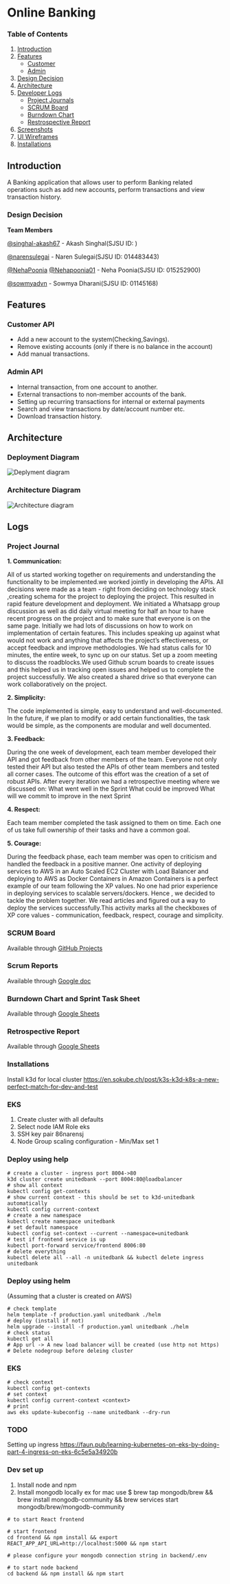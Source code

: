 
# Online Banking

### Table of Contents

1. [Introduction](#introduction)
2. [Features](#features)
    - [Customer](#features)
    - [Admin](#features)
3. [Design Decision](#introduction) 
4. [Architecture](#architecture)
5. [Developer Logs](#logs)
    - [Project Journals](#logs)
    - [SCRUM Board](#logs)
    - [Burndown Chart](#logs)
    - [Restrospective Report](#logs)
6. [Screenshots]()
7. [UI Wireframes]()
8. [Installations]()


## Introduction

A Banking application that allows user to perform Banking related operations such as add new accounts, perform transactions and view transaction history.

### Design Decision



<strong>Team Members</strong>

[@singhal-akash67](https://github.com/singhal-akash67) - Akash Singhal(SJSU ID: )

[@narensulegai](https://github.com/narensulegai) - Naren Sulegai(SJSU ID: 014483443)

[@NehaPoonia](https://github.com/NehaPoonia)
[@Nehapoonia01](https://github.com/Nehapoonia01) - Neha Poonia(SJSU ID: 015252900)

[@sowmyadvn](https://github.com/sowmyadvn) - Sowmya Dharani(SJSU ID: 01145168)

## Features

### Customer API

- Add a new account to the system(Checking,Savings).
- Remove existing accounts (only if there is no balance in the account)
- Add manual transactions.

### Admin API

- Internal transaction, from one account to another.
- External transactions to non-member accounts of the bank.
- Setting up recurring transactions for internal or external payments
- Search and view transactions by date/account number etc.
- Download transaction history.

## Architecture

### Deployment Diagram

![Deplyment diagram](https://user-images.githubusercontent.com/436710/118338119-345f8200-b4ca-11eb-82e0-72777e22d6b8.png)

### Architecture Diagram

![Architecture diagram](https://user-images.githubusercontent.com/436710/118338194-59ec8b80-b4ca-11eb-811d-c6960975fa88.png)

## Logs

### Project Journal

<strong>1. Communication:</strong>

All of us started working together on requirements and understanding the functionality to be implemented.we worked jointly in developing the APIs. All decisions were made as a team - right from deciding on technology stack ,creating schema for the project to deploying the project. This resulted in rapid feature development and deployment.
We initiated a Whatsapp group discussion as well as did daily virtual meeting for half an hour to have recent progress on the project and to make sure that everyone is on the same page. Initially we had lots of discussions on how to work on implementation of certain features. This includes speaking up against what would not work and anything that affects the project’s effectiveness, or accept feedback and improve methodologies.
We had status calls for 10 minutes, the entire week, to sync up on our status. Set up a zoom meeting to discuss the roadblocks.We used Github scrum boards to create issues and this helped us in tracking open issues and helped us to complete the project successfully. We also created a shared drive so that everyone can work collaboratively on the project.


<strong>2. Simplicity:</strong>

The code implemented is simple, easy to understand and well-documented. In the future, if we plan to modify or add certain functionalities, the task would be simple, as the components are modular and well documented.


<strong>3. Feedback:</strong>

During the one week of development, each team member developed their API and got feedback from other members of the team. Everyone not only tested their API but also tested the APIs of other team members and tested all corner cases. The outcome of this effort was the creation of a set of robust APIs. After every iteration we had a retrospective meeting where we discussed on:
What went well in the Sprint
What could be improved
What will we commit to improve in the next Sprint

<strong>4. Respect:</strong>

Each team member completed the task assigned to them on time. Each one of us take full ownership of their tasks  and have a common goal.

<strong>5. Courage:</strong>

During the feedback phase, each team member was open to criticism and handled the feedback in a positive manner.
One activity of deploying services to AWS in an Auto Scaled EC2 Cluster with Load Balancer and deploying to AWS as Docker Containers in Amazon Containers is a perfect example of our team following the XP values. No one had prior experience in deploying services to scalable servers/dockers. Hence , we decided to tackle the problem together. We read articles and figured out a way to deploy the services successfully.This activity marks all the checkboxes of XP core values - communication, feedback, respect, courage and simplicity.


### SCRUM Board  
Available through [GitHub Projects](https://github.com/gopinathsjsu/team-project-team11/projects/1)

### Scrum Reports
Available through [Google doc](https://docs.google.com/document/d/1lR37BgjGFATiawGvg2b6EmVbriWMKsb0/edit#)

### Burndown Chart and Sprint Task Sheet
Available through [Google Sheets](https://docs.google.com/spreadsheets/d/118Si_9tcA6yhdAZxVI9X9ussRIL2_QdD/edit#gid=1553378638)

### Retrospective Report
Available through [Google Sheets](https://docs.google.com/spreadsheets/d/1OVUVLzsPvVqzPw-Gw1veBeDNmXOwAUsa/edit#gid=1151585607)



### Installations

Install k3d for local cluster 
https://en.sokube.ch/post/k3s-k3d-k8s-a-new-perfect-match-for-dev-and-test

### EKS
1. Create cluster with all defaults
2. Select node IAM Role eks
3. SSH key pair 86narensj
4. Node Group scaling configuration - Min/Max set 1

### Deploy using help
```
# create a cluster - ingress port 8004->80
k3d cluster create unitedbank --port 8004:80@loadbalancer
# show all context
kubectl config get-contexts
# show current context - this should be set to k3d-unitedbank automatically
kubectl config current-context
# create a new namespace
kubectl create namespace unitedbank
# set default namespace
kubectl config set-context --current --namespace=unitedbank
# test if frontend service is up
kubectl port-forward service/frontend 8006:80
# delete everything
kubectl delete all --all -n unitedbank && kubectl delete ingress unitedbank
```

### Deploy using helm
(Assuming that a cluster is created on AWS)
```
# check template
helm template -f production.yaml unitedbank ./helm
# deploy (install if not)
helm upgrade --install -f production.yaml unitedbank ./helm
# check status
kubectl get all
# App url -> A new load balancer will be created (use http not https)
# Delete nodegroup before deleing cluster
```

### EKS
```
# check context
kubectl config get-contexts
# set context
kubectl config current-context <context>
# print
aws eks update-kubeconfig --name unitedbank --dry-run
```

### TODO
Setting up ingress
https://faun.pub/learning-kubernetes-on-eks-by-doing-part-4-ingress-on-eks-6c5e5a34920b

### Dev set up 

1. Install node and npm
2. Install mongodb locally ex for mac use $  brew tap mongodb/brew && brew install mongodb-community && brew services start mongodb/brew/mongodb-community

```
# to start React frontend

# start frontend
cd frontend && npm install && export REACT_APP_API_URL=http://localhost:5000 && npm start

# please configure your mongodb connection string in backend/.env

# to start node backend
cd backend && npm install && npm start
```
